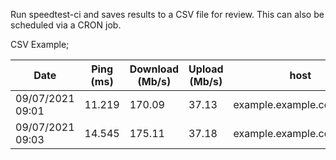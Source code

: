 Run speedtest-ci and saves results to a CSV file for review.  This can also be scheduled via a CRON job.

CSV Example;

| Date             | Ping (ms) | Download (Mb/s) | Upload (Mb/s) | host                     | location | sponsor |
| ---------------- | --------- | --------------- | ------------- | ------------------------ | -------- | ------- |
| 09/07/2021 09:01 | 11.219    | 170.09          | 37.13         | example.example.com:8080 | Example  | Example |
| 09/07/2021 09:03 | 14.545    | 175.11          | 37.18         | example.example.com:8080 | Example  | Example |


